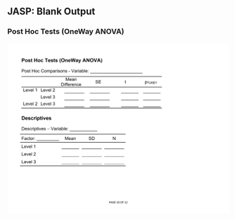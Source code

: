 ## JASP: Blank Output

### Post Hoc Tests (OneWay ANOVA)

<p align="center"><kbd><img src="posthocs.png"></kbd></p>
